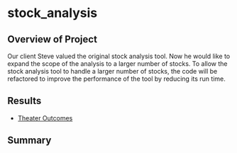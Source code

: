 # stock_analysis

## Overview of Project
Our client Steve valued the original stock analysis tool.  Now he would like to expand the scope of the analysis to a larger number of stocks.  To allow the stock analysis tool to handle a larger number of stocks, the code will be refactored to improve the performance of the tool by reducing its run time.

## Results

* [Theater Outcomes](https://github.com/goldbala55/Kickstarter/resources/Theater_Outcomes_vs_Launch.png)

## Summary 


